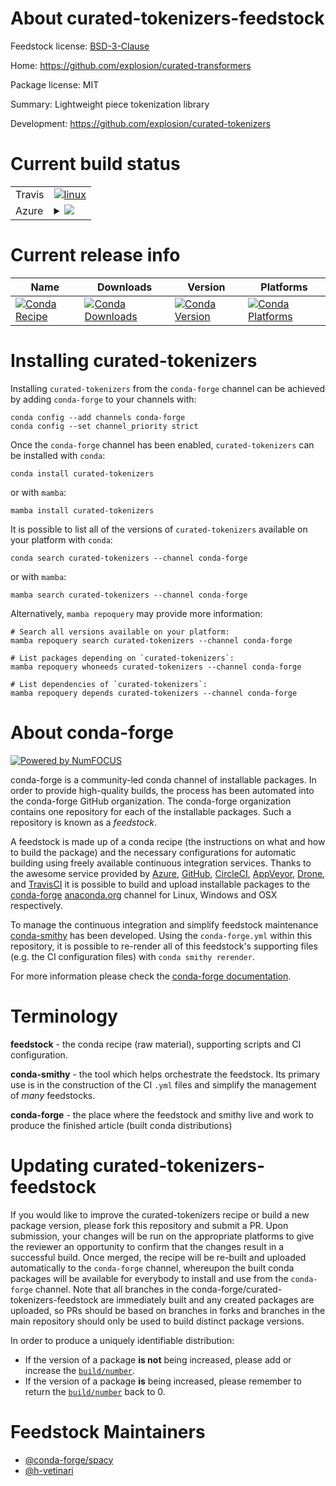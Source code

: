 About curated-tokenizers-feedstock
==================================

Feedstock license: [BSD-3-Clause](https://github.com/conda-forge/curated-tokenizers-feedstock/blob/main/LICENSE.txt)

Home: https://github.com/explosion/curated-transformers

Package license: MIT

Summary: Lightweight piece tokenization library

Development: https://github.com/explosion/curated-tokenizers

Current build status
====================


<table><tr>
    <td>Travis</td>
    <td>
      <a href="https://app.travis-ci.com/conda-forge/curated-tokenizers-feedstock">
        <img alt="linux" src="https://img.shields.io/travis/com/conda-forge/curated-tokenizers-feedstock/main.svg?label=Linux">
      </a>
    </td>
  </tr>
    
  <tr>
    <td>Azure</td>
    <td>
      <details>
        <summary>
          <a href="https://dev.azure.com/conda-forge/feedstock-builds/_build/latest?definitionId=24166&branchName=main">
            <img src="https://dev.azure.com/conda-forge/feedstock-builds/_apis/build/status/curated-tokenizers-feedstock?branchName=main">
          </a>
        </summary>
        <table>
          <thead><tr><th>Variant</th><th>Status</th></tr></thead>
          <tbody><tr>
              <td>linux_64_python3.10.____cpython</td>
              <td>
                <a href="https://dev.azure.com/conda-forge/feedstock-builds/_build/latest?definitionId=24166&branchName=main">
                  <img src="https://dev.azure.com/conda-forge/feedstock-builds/_apis/build/status/curated-tokenizers-feedstock?branchName=main&jobName=linux&configuration=linux%20linux_64_python3.10.____cpython" alt="variant">
                </a>
              </td>
            </tr><tr>
              <td>linux_64_python3.11.____cpython</td>
              <td>
                <a href="https://dev.azure.com/conda-forge/feedstock-builds/_build/latest?definitionId=24166&branchName=main">
                  <img src="https://dev.azure.com/conda-forge/feedstock-builds/_apis/build/status/curated-tokenizers-feedstock?branchName=main&jobName=linux&configuration=linux%20linux_64_python3.11.____cpython" alt="variant">
                </a>
              </td>
            </tr><tr>
              <td>linux_64_python3.12.____cpython</td>
              <td>
                <a href="https://dev.azure.com/conda-forge/feedstock-builds/_build/latest?definitionId=24166&branchName=main">
                  <img src="https://dev.azure.com/conda-forge/feedstock-builds/_apis/build/status/curated-tokenizers-feedstock?branchName=main&jobName=linux&configuration=linux%20linux_64_python3.12.____cpython" alt="variant">
                </a>
              </td>
            </tr><tr>
              <td>linux_64_python3.9.____cpython</td>
              <td>
                <a href="https://dev.azure.com/conda-forge/feedstock-builds/_build/latest?definitionId=24166&branchName=main">
                  <img src="https://dev.azure.com/conda-forge/feedstock-builds/_apis/build/status/curated-tokenizers-feedstock?branchName=main&jobName=linux&configuration=linux%20linux_64_python3.9.____cpython" alt="variant">
                </a>
              </td>
            </tr><tr>
              <td>linux_aarch64_python3.10.____cpython</td>
              <td>
                <a href="https://dev.azure.com/conda-forge/feedstock-builds/_build/latest?definitionId=24166&branchName=main">
                  <img src="https://dev.azure.com/conda-forge/feedstock-builds/_apis/build/status/curated-tokenizers-feedstock?branchName=main&jobName=linux&configuration=linux%20linux_aarch64_python3.10.____cpython" alt="variant">
                </a>
              </td>
            </tr><tr>
              <td>linux_aarch64_python3.11.____cpython</td>
              <td>
                <a href="https://dev.azure.com/conda-forge/feedstock-builds/_build/latest?definitionId=24166&branchName=main">
                  <img src="https://dev.azure.com/conda-forge/feedstock-builds/_apis/build/status/curated-tokenizers-feedstock?branchName=main&jobName=linux&configuration=linux%20linux_aarch64_python3.11.____cpython" alt="variant">
                </a>
              </td>
            </tr><tr>
              <td>linux_aarch64_python3.12.____cpython</td>
              <td>
                <a href="https://dev.azure.com/conda-forge/feedstock-builds/_build/latest?definitionId=24166&branchName=main">
                  <img src="https://dev.azure.com/conda-forge/feedstock-builds/_apis/build/status/curated-tokenizers-feedstock?branchName=main&jobName=linux&configuration=linux%20linux_aarch64_python3.12.____cpython" alt="variant">
                </a>
              </td>
            </tr><tr>
              <td>linux_aarch64_python3.9.____cpython</td>
              <td>
                <a href="https://dev.azure.com/conda-forge/feedstock-builds/_build/latest?definitionId=24166&branchName=main">
                  <img src="https://dev.azure.com/conda-forge/feedstock-builds/_apis/build/status/curated-tokenizers-feedstock?branchName=main&jobName=linux&configuration=linux%20linux_aarch64_python3.9.____cpython" alt="variant">
                </a>
              </td>
            </tr><tr>
              <td>linux_ppc64le_python3.10.____cpython</td>
              <td>
                <a href="https://dev.azure.com/conda-forge/feedstock-builds/_build/latest?definitionId=24166&branchName=main">
                  <img src="https://dev.azure.com/conda-forge/feedstock-builds/_apis/build/status/curated-tokenizers-feedstock?branchName=main&jobName=linux&configuration=linux%20linux_ppc64le_python3.10.____cpython" alt="variant">
                </a>
              </td>
            </tr><tr>
              <td>linux_ppc64le_python3.11.____cpython</td>
              <td>
                <a href="https://dev.azure.com/conda-forge/feedstock-builds/_build/latest?definitionId=24166&branchName=main">
                  <img src="https://dev.azure.com/conda-forge/feedstock-builds/_apis/build/status/curated-tokenizers-feedstock?branchName=main&jobName=linux&configuration=linux%20linux_ppc64le_python3.11.____cpython" alt="variant">
                </a>
              </td>
            </tr><tr>
              <td>linux_ppc64le_python3.12.____cpython</td>
              <td>
                <a href="https://dev.azure.com/conda-forge/feedstock-builds/_build/latest?definitionId=24166&branchName=main">
                  <img src="https://dev.azure.com/conda-forge/feedstock-builds/_apis/build/status/curated-tokenizers-feedstock?branchName=main&jobName=linux&configuration=linux%20linux_ppc64le_python3.12.____cpython" alt="variant">
                </a>
              </td>
            </tr><tr>
              <td>linux_ppc64le_python3.9.____cpython</td>
              <td>
                <a href="https://dev.azure.com/conda-forge/feedstock-builds/_build/latest?definitionId=24166&branchName=main">
                  <img src="https://dev.azure.com/conda-forge/feedstock-builds/_apis/build/status/curated-tokenizers-feedstock?branchName=main&jobName=linux&configuration=linux%20linux_ppc64le_python3.9.____cpython" alt="variant">
                </a>
              </td>
            </tr><tr>
              <td>osx_64_python3.10.____cpython</td>
              <td>
                <a href="https://dev.azure.com/conda-forge/feedstock-builds/_build/latest?definitionId=24166&branchName=main">
                  <img src="https://dev.azure.com/conda-forge/feedstock-builds/_apis/build/status/curated-tokenizers-feedstock?branchName=main&jobName=osx&configuration=osx%20osx_64_python3.10.____cpython" alt="variant">
                </a>
              </td>
            </tr><tr>
              <td>osx_64_python3.11.____cpython</td>
              <td>
                <a href="https://dev.azure.com/conda-forge/feedstock-builds/_build/latest?definitionId=24166&branchName=main">
                  <img src="https://dev.azure.com/conda-forge/feedstock-builds/_apis/build/status/curated-tokenizers-feedstock?branchName=main&jobName=osx&configuration=osx%20osx_64_python3.11.____cpython" alt="variant">
                </a>
              </td>
            </tr><tr>
              <td>osx_64_python3.12.____cpython</td>
              <td>
                <a href="https://dev.azure.com/conda-forge/feedstock-builds/_build/latest?definitionId=24166&branchName=main">
                  <img src="https://dev.azure.com/conda-forge/feedstock-builds/_apis/build/status/curated-tokenizers-feedstock?branchName=main&jobName=osx&configuration=osx%20osx_64_python3.12.____cpython" alt="variant">
                </a>
              </td>
            </tr><tr>
              <td>osx_64_python3.9.____cpython</td>
              <td>
                <a href="https://dev.azure.com/conda-forge/feedstock-builds/_build/latest?definitionId=24166&branchName=main">
                  <img src="https://dev.azure.com/conda-forge/feedstock-builds/_apis/build/status/curated-tokenizers-feedstock?branchName=main&jobName=osx&configuration=osx%20osx_64_python3.9.____cpython" alt="variant">
                </a>
              </td>
            </tr><tr>
              <td>win_64_python3.10.____cpython</td>
              <td>
                <a href="https://dev.azure.com/conda-forge/feedstock-builds/_build/latest?definitionId=24166&branchName=main">
                  <img src="https://dev.azure.com/conda-forge/feedstock-builds/_apis/build/status/curated-tokenizers-feedstock?branchName=main&jobName=win&configuration=win%20win_64_python3.10.____cpython" alt="variant">
                </a>
              </td>
            </tr><tr>
              <td>win_64_python3.11.____cpython</td>
              <td>
                <a href="https://dev.azure.com/conda-forge/feedstock-builds/_build/latest?definitionId=24166&branchName=main">
                  <img src="https://dev.azure.com/conda-forge/feedstock-builds/_apis/build/status/curated-tokenizers-feedstock?branchName=main&jobName=win&configuration=win%20win_64_python3.11.____cpython" alt="variant">
                </a>
              </td>
            </tr><tr>
              <td>win_64_python3.12.____cpython</td>
              <td>
                <a href="https://dev.azure.com/conda-forge/feedstock-builds/_build/latest?definitionId=24166&branchName=main">
                  <img src="https://dev.azure.com/conda-forge/feedstock-builds/_apis/build/status/curated-tokenizers-feedstock?branchName=main&jobName=win&configuration=win%20win_64_python3.12.____cpython" alt="variant">
                </a>
              </td>
            </tr><tr>
              <td>win_64_python3.9.____cpython</td>
              <td>
                <a href="https://dev.azure.com/conda-forge/feedstock-builds/_build/latest?definitionId=24166&branchName=main">
                  <img src="https://dev.azure.com/conda-forge/feedstock-builds/_apis/build/status/curated-tokenizers-feedstock?branchName=main&jobName=win&configuration=win%20win_64_python3.9.____cpython" alt="variant">
                </a>
              </td>
            </tr>
          </tbody>
        </table>
      </details>
    </td>
  </tr>
</table>

Current release info
====================

| Name | Downloads | Version | Platforms |
| --- | --- | --- | --- |
| [![Conda Recipe](https://img.shields.io/badge/recipe-curated--tokenizers-green.svg)](https://anaconda.org/conda-forge/curated-tokenizers) | [![Conda Downloads](https://img.shields.io/conda/dn/conda-forge/curated-tokenizers.svg)](https://anaconda.org/conda-forge/curated-tokenizers) | [![Conda Version](https://img.shields.io/conda/vn/conda-forge/curated-tokenizers.svg)](https://anaconda.org/conda-forge/curated-tokenizers) | [![Conda Platforms](https://img.shields.io/conda/pn/conda-forge/curated-tokenizers.svg)](https://anaconda.org/conda-forge/curated-tokenizers) |

Installing curated-tokenizers
=============================

Installing `curated-tokenizers` from the `conda-forge` channel can be achieved by adding `conda-forge` to your channels with:

```
conda config --add channels conda-forge
conda config --set channel_priority strict
```

Once the `conda-forge` channel has been enabled, `curated-tokenizers` can be installed with `conda`:

```
conda install curated-tokenizers
```

or with `mamba`:

```
mamba install curated-tokenizers
```

It is possible to list all of the versions of `curated-tokenizers` available on your platform with `conda`:

```
conda search curated-tokenizers --channel conda-forge
```

or with `mamba`:

```
mamba search curated-tokenizers --channel conda-forge
```

Alternatively, `mamba repoquery` may provide more information:

```
# Search all versions available on your platform:
mamba repoquery search curated-tokenizers --channel conda-forge

# List packages depending on `curated-tokenizers`:
mamba repoquery whoneeds curated-tokenizers --channel conda-forge

# List dependencies of `curated-tokenizers`:
mamba repoquery depends curated-tokenizers --channel conda-forge
```


About conda-forge
=================

[![Powered by
NumFOCUS](https://img.shields.io/badge/powered%20by-NumFOCUS-orange.svg?style=flat&colorA=E1523D&colorB=007D8A)](https://numfocus.org)

conda-forge is a community-led conda channel of installable packages.
In order to provide high-quality builds, the process has been automated into the
conda-forge GitHub organization. The conda-forge organization contains one repository
for each of the installable packages. Such a repository is known as a *feedstock*.

A feedstock is made up of a conda recipe (the instructions on what and how to build
the package) and the necessary configurations for automatic building using freely
available continuous integration services. Thanks to the awesome service provided by
[Azure](https://azure.microsoft.com/en-us/services/devops/), [GitHub](https://github.com/),
[CircleCI](https://circleci.com/), [AppVeyor](https://www.appveyor.com/),
[Drone](https://cloud.drone.io/welcome), and [TravisCI](https://travis-ci.com/)
it is possible to build and upload installable packages to the
[conda-forge](https://anaconda.org/conda-forge) [anaconda.org](https://anaconda.org/)
channel for Linux, Windows and OSX respectively.

To manage the continuous integration and simplify feedstock maintenance
[conda-smithy](https://github.com/conda-forge/conda-smithy) has been developed.
Using the ``conda-forge.yml`` within this repository, it is possible to re-render all of
this feedstock's supporting files (e.g. the CI configuration files) with ``conda smithy rerender``.

For more information please check the [conda-forge documentation](https://conda-forge.org/docs/).

Terminology
===========

**feedstock** - the conda recipe (raw material), supporting scripts and CI configuration.

**conda-smithy** - the tool which helps orchestrate the feedstock.
                   Its primary use is in the construction of the CI ``.yml`` files
                   and simplify the management of *many* feedstocks.

**conda-forge** - the place where the feedstock and smithy live and work to
                  produce the finished article (built conda distributions)


Updating curated-tokenizers-feedstock
=====================================

If you would like to improve the curated-tokenizers recipe or build a new
package version, please fork this repository and submit a PR. Upon submission,
your changes will be run on the appropriate platforms to give the reviewer an
opportunity to confirm that the changes result in a successful build. Once
merged, the recipe will be re-built and uploaded automatically to the
`conda-forge` channel, whereupon the built conda packages will be available for
everybody to install and use from the `conda-forge` channel.
Note that all branches in the conda-forge/curated-tokenizers-feedstock are
immediately built and any created packages are uploaded, so PRs should be based
on branches in forks and branches in the main repository should only be used to
build distinct package versions.

In order to produce a uniquely identifiable distribution:
 * If the version of a package **is not** being increased, please add or increase
   the [``build/number``](https://docs.conda.io/projects/conda-build/en/latest/resources/define-metadata.html#build-number-and-string).
 * If the version of a package **is** being increased, please remember to return
   the [``build/number``](https://docs.conda.io/projects/conda-build/en/latest/resources/define-metadata.html#build-number-and-string)
   back to 0.

Feedstock Maintainers
=====================

* [@conda-forge/spacy](https://github.com/orgs/conda-forge/teams/spacy/)
* [@h-vetinari](https://github.com/h-vetinari/)

